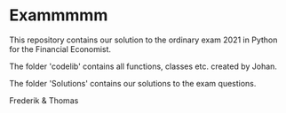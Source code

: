 # Exammmmm

This repository contains our solution to the ordinary exam 2021 in Python for the Financial Economist.

The folder 'codelib' contains all functions, classes etc. created by Johan.

The folder 'Solutions' contains our solutions to the exam questions.

Frederik & Thomas
